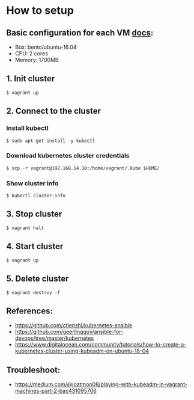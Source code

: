 # How to setup

## Basic configuration for each VM [docs](https://kubernetes.io/docs/setup/production-environment/tools/kubeadm/create-cluster-kubeadm/#before-you-begin):
- Box: bento/ubuntu-16.04
- CPU: 2 cores
- Memory: 1700MB

## 1. Init cluster
`$ vagrant up`
## 2. Connect to the cluster
### Install kubectl
`$ sudo apt-get install -y kubectl`
### Download kubernetes cluster credentials
`$ scp -r vagrant@192.168.14.10:/home/vagrant/.kube $HOME/`
### Show cluster info
`$ kubectl cluster-info`
## 3. Stop cluster
`$ vagrant halt`
## 4. Start cluster
`$ vagrant up`
## 5. Delete cluster
`$ vagrant destroy -f`
## References:
- https://github.com/ctienshi/kubernetes-ansible
- https://github.com/geerlingguy/ansible-for-devops/tree/master/kubernetes
- https://www.digitalocean.com/community/tutorials/how-to-create-a-kubernetes-cluster-using-kubeadm-on-ubuntu-18-04

## Troubleshoot:
- https://medium.com/@joatmon08/playing-with-kubeadm-in-vagrant-machines-part-2-bac431095706